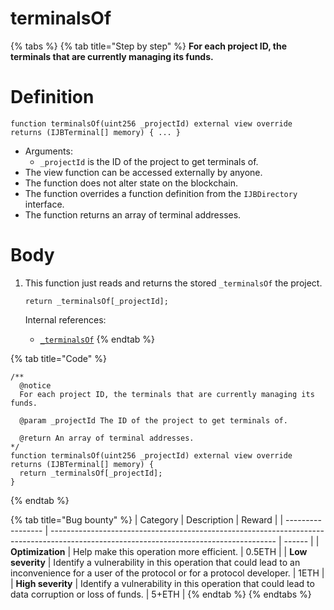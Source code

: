 # terminalsOf

{% tabs %}
{% tab title="Step by step" %}
**For each project ID, the terminals that are currently managing its funds.**

# Definition

```solidity
function terminalsOf(uint256 _projectId) external view override returns (IJBTerminal[] memory) { ... }
```

* Arguments:
  * `_projectId` is the ID of the project to get terminals of.
* The view function can be accessed externally by anyone.
* The function does not alter state on the blockchain.
* The function overrides a function definition from the `IJBDirectory` interface.
* The function returns an array of terminal addresses.

# Body

1.  This function just reads and returns the stored `_terminalsOf` the project.

    ```solidity
    return _terminalsOf[_projectId];
    ```

    Internal references:

    * [`_terminalsOf`](../properties/\_terminalsof.md)
{% endtab %}

{% tab title="Code" %}
```solidity
/** 
  @notice
  For each project ID, the terminals that are currently managing its funds.

  @param _projectId The ID of the project to get terminals of.

  @return An array of terminal addresses.
*/
function terminalsOf(uint256 _projectId) external view override returns (IJBTerminal[] memory) {
  return _terminalsOf[_projectId];
}
```
{% endtab %}

{% tab title="Bug bounty" %}
| Category          | Description                                                                                                                            | Reward |
| ----------------- | -------------------------------------------------------------------------------------------------------------------------------------- | ------ |
| **Optimization**  | Help make this operation more efficient.                                                                                               | 0.5ETH |
| **Low severity**  | Identify a vulnerability in this operation that could lead to an inconvenience for a user of the protocol or for a protocol developer. | 1ETH   |
| **High severity** | Identify a vulnerability in this operation that could lead to data corruption or loss of funds.                                        | 5+ETH  |
{% endtab %}
{% endtabs %}
